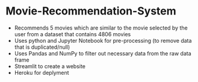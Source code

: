 # Movie-Recommendation-System
- Recommends 5 movies which are similar to the movie selected by the user from a dataset that contains 4806 movies
- Uses python and Jupyter Notebook for pre-processing (to remove data that is duplicated/null)
- Uses Pandas and NumPy to filter out necessary data from the raw data frame
- Streamlit to create a website
- Heroku for deplyment
